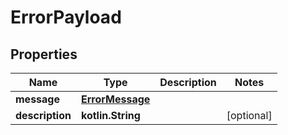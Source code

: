 
# ErrorPayload

## Properties
Name | Type | Description | Notes
------------ | ------------- | ------------- | -------------
**message** | [**ErrorMessage**](ErrorMessage.md) |  | 
**description** | **kotlin.String** |  |  [optional]



